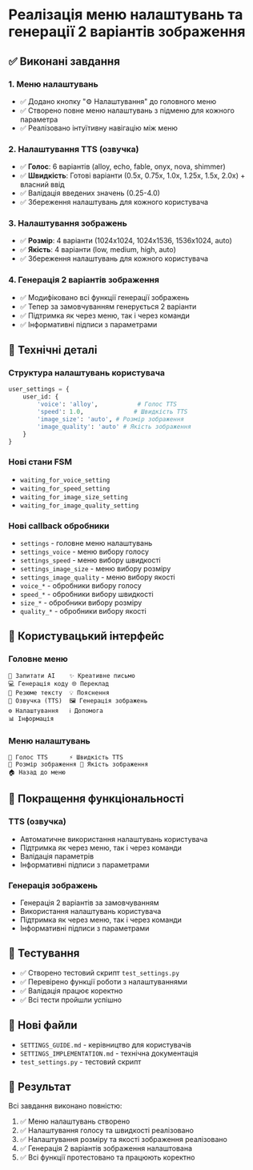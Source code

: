 # Реалізація меню налаштувань та генерації 2 варіантів зображення

## ✅ Виконані завдання

### 1. Меню налаштувань
- ✅ Додано кнопку "⚙️ Налаштування" до головного меню
- ✅ Створено повне меню налаштувань з підменю для кожного параметра
- ✅ Реалізовано інтуїтивну навігацію між меню

### 2. Налаштування TTS (озвучка)
- ✅ **Голос**: 6 варіантів (alloy, echo, fable, onyx, nova, shimmer)
- ✅ **Швидкість**: Готові варіанти (0.5x, 0.75x, 1.0x, 1.25x, 1.5x, 2.0x) + власний ввід
- ✅ Валідація введених значень (0.25-4.0)
- ✅ Збереження налаштувань для кожного користувача

### 3. Налаштування зображень
- ✅ **Розмір**: 4 варіанти (1024x1024, 1024x1536, 1536x1024, auto)
- ✅ **Якість**: 4 варіанти (low, medium, high, auto)
- ✅ Збереження налаштувань для кожного користувача

### 4. Генерація 2 варіантів зображення
- ✅ Модифіковано всі функції генерації зображень
- ✅ Тепер за замовчуванням генерується 2 варіанти
- ✅ Підтримка як через меню, так і через команди
- ✅ Інформативні підписи з параметрами

## 🔧 Технічні деталі

### Структура налаштувань користувача
```python
user_settings = {
    user_id: {
        'voice': 'alloy',           # Голос TTS
        'speed': 1.0,              # Швидкість TTS
        'image_size': 'auto', # Розмір зображення
        'image_quality': 'auto' # Якість зображення
    }
}
```

### Нові стани FSM
- `waiting_for_voice_setting`
- `waiting_for_speed_setting`
- `waiting_for_image_size_setting`
- `waiting_for_image_quality_setting`

### Нові callback обробники
- `settings` - головне меню налаштувань
- `settings_voice` - меню вибору голосу
- `settings_speed` - меню вибору швидкості
- `settings_image_size` - меню вибору розміру
- `settings_image_quality` - меню вибору якості
- `voice_*` - обробники вибору голосу
- `speed_*` - обробники вибору швидкості
- `size_*` - обробники вибору розміру
- `quality_*` - обробники вибору якості

## 📱 Користувацький інтерфейс

### Головне меню
```
🤖 Запитати AI    ✨ Креативне письмо
💻 Генерація коду 🌐 Переклад
📝 Резюме тексту  💡 Пояснення
🎤 Озвучка (TTS)  🖼️ Генерація зображень
⚙️ Налаштування   ℹ️ Допомога
📊 Інформація
```

### Меню налаштувань
```
🎤 Голос TTS      ⚡ Швидкість TTS
📐 Розмір зображення 🎨 Якість зображення
🏠 Назад до меню
```

## 🚀 Покращення функціональності

### TTS (озвучка)
- Автоматичне використання налаштувань користувача
- Підтримка як через меню, так і через команди
- Валідація параметрів
- Інформативні підписи з параметрами

### Генерація зображень
- Генерація 2 варіантів за замовчуванням
- Використання налаштувань користувача
- Підтримка як через меню, так і через команди
- Інформативні підписи з параметрами

## 🧪 Тестування
- ✅ Створено тестовий скрипт `test_settings.py`
- ✅ Перевірено функції роботи з налаштуваннями
- ✅ Валідація працює коректно
- ✅ Всі тести пройшли успішно

## 📁 Нові файли
- `SETTINGS_GUIDE.md` - керівництво для користувачів
- `SETTINGS_IMPLEMENTATION.md` - технічна документація
- `test_settings.py` - тестовий скрипт

## 🎯 Результат
Всі завдання виконано повністю:
1. ✅ Меню налаштувань створено
2. ✅ Налаштування голосу та швидкості реалізовано
3. ✅ Налаштування розміру та якості зображення реалізовано
4. ✅ Генерація 2 варіантів зображення налаштована
5. ✅ Всі функції протестовано та працюють коректно
